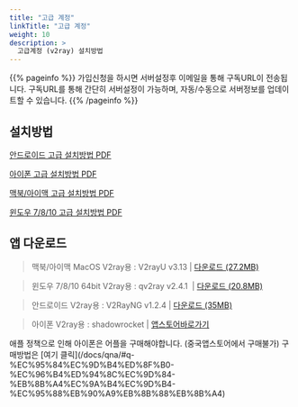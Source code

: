 ```yaml
---
title: "고급 계정"
linkTitle: "고급 계정"
weight: 10
description: >
  고급계정 (v2ray) 설치방법
---
```


{{% pageinfo %}}
가입신청을 하시면 서버설정후 이메일을 통해 구독URL이 전송됩니다.
구독URL를 통해 간단히 서버설정이 가능하며, 자동/수동으로 서버정보를 업데이트할 수 있습니다.
{{% /pageinfo %}}


## 설치방법

[안드로이드 고급 설치방법 PDF](/img/android-v2ray.pdf)

[아이폰 고급 설치방법 PDF](/img/ios-v2ray.pdf)

[맥북/아이맥 고급 설치방법 PDF](/img/macos-v2ray.pdf)

[윈도우 7/8/10 고급 설치방법 PDF](/img/winos-v2ray.pdf)

## 앱 다운로드

<blockquote><i class="fab fa-apple"></i> 맥북/아이맥 MacOS V2ray용 : V2rayU v3.13 | 
<a href="http://v2red.com/files/public-docs/macos/V2rayU.dmg" target="_blank" rel="noopener">다운로드 (27.2MB)</a>
</blockquote>

<blockquote><i class="fab fa-windows"></i> 윈도우 7/8/10 64bit V2ray용 : qv2ray v2.4.1  | 
<a href="http://v2red.com/files/public-docs/win/qv2ray.zip" target="_blank" rel="noopener">다운로드 (20.8MB)</a> 
</blockquote>


<blockquote><i class="fab fa-android"></i> 안드로이드 V2ray용 : V2RayNG v1.2.4 | 
<a href="http://v2red.com/files/public-docs/android/v2rayNG_1.2.4.apk" target="_blank" rel="noopener">다운로드 (35MB)</a>
</blockquote>

<blockquote><i class="fab fa-apple"></i> 아이폰 V2ray용 : shadowrocket | 
<a href="https://apps.apple.com/us/app/shadowrocket/id932747118" target="_blank" rel="noopener">앱스토어바로가기</a>
</blockquote>
애플 정책으로 인해 아이폰은 어플을 구매해야합니다. (중국앱스토어에서 구매불가)
구매방법은 [여기 클릭](/docs/qna/#q-%EC%95%84%EC%9D%B4%ED%8F%B0-%EC%96%B4%ED%94%8C%EC%9D%84-%EB%8B%A4%EC%9A%B4%EC%9D%B4-%EC%95%88%EB%90%A9%EB%8B%88%EB%8B%A4)



